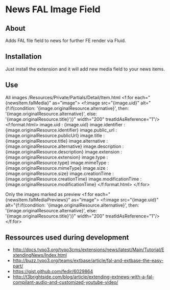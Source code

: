 # News FAL Image Field

## About

Adds FAL file field to news for further FE render via Fluid.

## Installation

Just install the extension and it will add new media field to your news items.

## Use

All images
/Resources/Private/Partials/Detail/Item.html
	<f:for each="{newsItem.falMedia}" as="image">
		<f:image src="{image.uid}" alt="{f:if(condition: '{image.originalResource.alternative}', then: '{image.originalResource.alternative}', else: '{image.originalResource.title}')}" width="200" treatIdAsReference="1"/>
		<f:format.html>
			image.uid : {image.uid}
			image.identifier : {image.originalResource.identifier}
			image.public_url : {image.originalResource.publicUrl}
			image.title : {image.originalResource.title}
			image.alternative : {image.originalResource.alternative}
			image.description : {image.originalResource.description}
			image.extension : {image.originalResource.extension}
			image.type : {image.originalResource.type}
			image.mimeType : {image.originalResource.mimeType}
			image.size : {image.originalResource.size}
			image.creationTime : {image.originalResource.creationTime}
			image.modificationTime : {image.originalResource.modificationTime}
		</f:format.html>
	</f:for>

Only the images marked as preview
	<f:for each="{newsItem.falMediaPreviews}" as="image">
		<f:image src="{image.uid}" alt="{f:if(condition: '{image.originalResource.alternative}', then: '{image.originalResource.alternative}', else: '{image.originalResource.title}')}" width="200" treatIdAsReference="1"/>
	</f:for>
	
## Ressources used during development

* http://docs.typo3.org/typo3cms/extensions/news/latest/Main/Tutorial/ExtendingNews/Index.html
* http://buzz.typo3.org/teams/extbase/article/fal-and-extbase-the-easy-part/
* https://gist.github.com/fedir/6029864
* http://t3brightside.com/blog/article/extending-extnews-with-a-fal-compilant-audio-and-customized-youtube-video/
